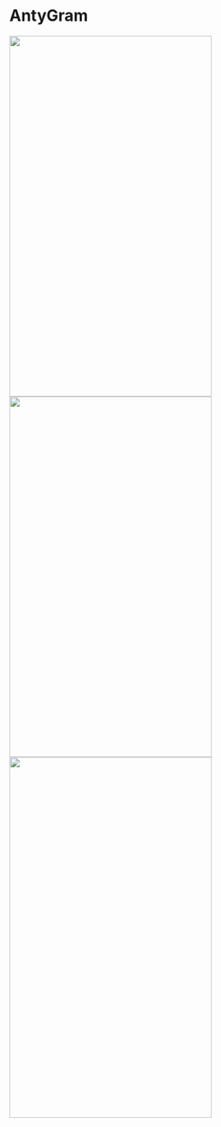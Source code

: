 # AntyGram



<img src="https://i.imgur.com/iVVVy8u.png" width="360" height="640">
<img src="https://i.imgur.com/iVVVy8u.png" width="360" height="640">
<img src="https://i.imgur.com/iVVVy8u.png" width="360" height="640">
